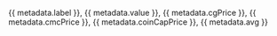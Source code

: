 {{ metadata.label }}, {{ metadata.value }}, {{ metadata.cgPrice }}, {{ metadata.cmcPrice }}, {{ metadata.coinCapPrice }}, {{ metadata.avg }}